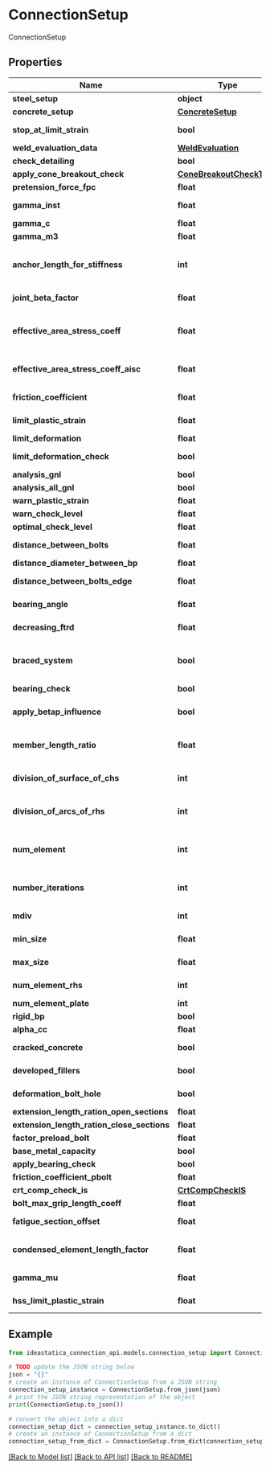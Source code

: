 # ConnectionSetup

ConnectionSetup

## Properties

Name | Type | Description | Notes
------------ | ------------- | ------------- | -------------
**steel_setup** | **object** | ISteelSetup | [optional] 
**concrete_setup** | [**ConcreteSetup**](ConcreteSetup.md) |  | [optional] 
**stop_at_limit_strain** | **bool** | Stop analysis when the limit strain is reached. | [optional] 
**weld_evaluation_data** | [**WeldEvaluation**](WeldEvaluation.md) |  | [optional] 
**check_detailing** | **bool** | Perform check of bolt positions | [optional] 
**apply_cone_breakout_check** | [**ConeBreakoutCheckType**](ConeBreakoutCheckType.md) |  | [optional] 
**pretension_force_fpc** | **float** | Pretension force fpc &#x3D; k * fub * As | [optional] 
**gamma_inst** | **float** | Partial safety factor of instalation safety | [optional] 
**gamma_c** | **float** | Partial safety factor of concrete | [optional] 
**gamma_m3** | **float** | Preloaded bolts safety factor | [optional] 
**anchor_length_for_stiffness** | **int** | Length of anchor to define the anchor stiffness in analysis model, as a multiple of anchor diameter (E A /n * [d]) | [optional] 
**joint_beta_factor** | **float** | Joint coefficient βj - Used for Fjd calculation | [optional] 
**effective_area_stress_coeff** | **float** | Effective area is taken from intersection of stress area and area of joined items according to EN1993-1-8 art. 6.2.5 | [optional] 
**effective_area_stress_coeff_aisc** | **float** | Effective area stress coefficient - Concrete loaded area: Stress cut-off is set for AISC | [optional] 
**friction_coefficient** | **float** | Coefficient of friction between base plate and concrete block | [optional] 
**limit_plastic_strain** | **float** | Limit of plastic strain used in 2D plate element check | [optional] 
**limit_deformation** | **float** | Limit deformation on closed sections | [optional] 
**limit_deformation_check** | **bool** | Limit deformation on closed sections check or not | [optional] 
**analysis_gnl** | **bool** | Analysis with GNL | [optional] 
**analysis_all_gnl** | **bool** | Analysis with All GNL | [optional] 
**warn_plastic_strain** | **float** | Warning plastic strain | [optional] 
**warn_check_level** | **float** | Warning check level | [optional] 
**optimal_check_level** | **float** | Optimal check level | [optional] 
**distance_between_bolts** | **float** | Limit distance between bolts as a multiple of bolt diameter | [optional] 
**distance_diameter_between_bp** | **float** | Anchor pitch | [optional] 
**distance_between_bolts_edge** | **float** | Limit distance between bolt and plate edge as a multiple of bolt diameter | [optional] 
**bearing_angle** | **float** | Load distribution angle of concrete block in calculation of factor Kj | [optional] 
**decreasing_ftrd** | **float** | Decreasing Ftrd of anchors. Worse quality influence | [optional] 
**braced_system** | **bool** | Consider the frame system as braced for stiffness calculation. Braced system reduces horizontal displacements. | [optional] 
**bearing_check** | **bool** | Apply bearing check including αb | [optional] 
**apply_betap_influence** | **bool** | Apply βp influence in bolt shear resistance. ΕΝ 1993-1-8 chapter 3.6.1 (12) | [optional] 
**member_length_ratio** | **float** | A multiple of cross-section height to determine the default length of member | [optional] 
**division_of_surface_of_chs** | **int** | Number of straight lines to substitute circle of circular tube in analysis model | [optional] 
**division_of_arcs_of_rhs** | **int** | Number of straight lines to substitute corner arc of rectangular tubes in analysis model | [optional] 
**num_element** | **int** | Ratio of length of decisive plate edge and Elements on edge count determines the average size of mesh element | [optional] 
**number_iterations** | **int** | More iterations helps to find better solutions in contact elements but increases calculation time | [optional] 
**mdiv** | **int** | Number of iteration steps to evaluate analysis divergence | [optional] 
**min_size** | **float** | Minimal size of generated finite mesh element | [optional] 
**max_size** | **float** | Maximal size of generated finite mesh element | [optional] 
**num_element_rhs** | **int** | Number of mesh elements in RHS height | [optional] 
**num_element_plate** | **int** | Number of mesh elements on plates | [optional] 
**rigid_bp** | **bool** | True if rigid base plate is considered | [optional] 
**alpha_cc** | **float** | Long-term effect on fcd | [optional] 
**cracked_concrete** | **bool** | True if cracked concrete is considered | [optional] 
**developed_fillers** | **bool** | True if developed fillers is considered | [optional] 
**deformation_bolt_hole** | **bool** | True if bolt hole deformation is considered | [optional] 
**extension_length_ration_open_sections** | **float** | ExtensionLengthRationOpenSections | [optional] 
**extension_length_ration_close_sections** | **float** | ExtensionLengthRationCloseSections | [optional] 
**factor_preload_bolt** | **float** | FactorPreloadBolt | [optional] 
**base_metal_capacity** | **bool** | BaseMetalCapacity | [optional] 
**apply_bearing_check** | **bool** | ApplyBearingCheck | [optional] 
**friction_coefficient_pbolt** | **float** | Friction factor of slip-resistant joint | [optional] 
**crt_comp_check_is** | [**CrtCompCheckIS**](CrtCompCheckIS.md) |  | [optional] 
**bolt_max_grip_length_coeff** | **float** | Max value of bolt grip | [optional] 
**fatigue_section_offset** | **float** | Fatigue section Offset &#x3D; FatigueSectionOffset x Legsize | [optional] 
**condensed_element_length_factor** | **float** | Condensed element length factor (CEF). Condensed beam legth &#x3D; maxCssSize * CEF | [optional] 
**gamma_mu** | **float** | Partial safety factor for Horizontal tying | [optional] 
**hss_limit_plastic_strain** | **float** | Limit plastic strain for high strength steel | [optional] 

## Example

```python
from ideastatica_connection_api.models.connection_setup import ConnectionSetup

# TODO update the JSON string below
json = "{}"
# create an instance of ConnectionSetup from a JSON string
connection_setup_instance = ConnectionSetup.from_json(json)
# print the JSON string representation of the object
print(ConnectionSetup.to_json())

# convert the object into a dict
connection_setup_dict = connection_setup_instance.to_dict()
# create an instance of ConnectionSetup from a dict
connection_setup_from_dict = ConnectionSetup.from_dict(connection_setup_dict)
```
[[Back to Model list]](../README.md#documentation-for-models) [[Back to API list]](../README.md#documentation-for-api-endpoints) [[Back to README]](../README.md)


